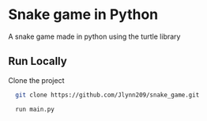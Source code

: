 
# Snake game in Python

A snake game made in python using the turtle library 


## Run Locally

Clone the project

```bash
  git clone https://github.com/Jlynn209/snake_game.git
```
```bash
  run main.py
```

